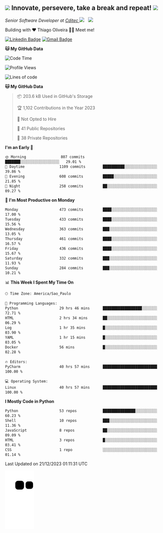 <h2><img src="https://emojis.slackmojis.com/emojis/images/1531849430/4246/blob-sunglasses.gif?1531849430" width="30"/> Innovate, persevere, take a break and repeat! <img src="https://media.giphy.com/media/12oufCB0MyZ1Go/giphy.gif" width="50"></h2>
<img align='right' src="https://media.giphy.com/media/M9gbBd9nbDrOTu1Mqx/giphy.gif" width="230">
<p><em>Senior Software Developer at <a href="https://www.cditec.com.br/">Cditec
</a><img src="https://media.giphy.com/media/WUlplcMpOCEmTGBtBW/giphy.gif" width="30"> 
</em></p>



Building with ❤️ Thiago Oliveira 👋🏽 Meet me!

[![Linkedin Badge](https://img.shields.io/badge/-Thiago-blue?style=flat-square&logo=Linkedin&logoColor=white&link=https://www.linkedin.com/in/tgmarinho/)](https://www.linkedin.com/in/thiagoceconelo/) 
[![Gmail Badge](https://img.shields.io/badge/-thiceconelo@gmail.com-c14438?style=flat-square&logo=Gmail&logoColor=white&link=mailto:thiceconelo@gmail.com)](mailto:thiceconelo@gmail.com)

</em></p>

<!-- <span style="height ">
![Anurag's GitHub stats](https://github-readme-stats.vercel.app/api?username=arthurspk&show_icons=true&theme=tokyonight)
</span> -->

**🐱 My GitHub Data** 
<!--START_SECTION:waka-->
![Code Time](http://img.shields.io/badge/Code%20Time-948%20hrs%2049%20mins-blue)

![Profile Views](http://img.shields.io/badge/Profile%20Views-0-blue)

![Lines of code](https://img.shields.io/badge/From%20Hello%20World%20I%27ve%20Written-4.0%20million%20lines%20of%20code-blue)

**🐱 My GitHub Data** 

> 📦 203.6 kB Used in GitHub's Storage 
 > 
> 🏆 1,102 Contributions in the Year 2023
 > 
> 🚫 Not Opted to Hire
 > 
> 📜 41 Public Repositories 
 > 
> 🔑 38 Private Repositories 
 > 
**I'm an Early 🐤** 

```text
🌞 Morning                807 commits         ███████░░░░░░░░░░░░░░░░░░   29.01 % 
🌆 Daytime                1109 commits        ██████████░░░░░░░░░░░░░░░   39.86 % 
🌃 Evening                608 commits         █████░░░░░░░░░░░░░░░░░░░░   21.85 % 
🌙 Night                  258 commits         ██░░░░░░░░░░░░░░░░░░░░░░░   09.27 % 
```
📅 **I'm Most Productive on Monday** 

```text
Monday                   473 commits         ████░░░░░░░░░░░░░░░░░░░░░   17.00 % 
Tuesday                  433 commits         ████░░░░░░░░░░░░░░░░░░░░░   15.56 % 
Wednesday                363 commits         ███░░░░░░░░░░░░░░░░░░░░░░   13.05 % 
Thursday                 461 commits         ████░░░░░░░░░░░░░░░░░░░░░   16.57 % 
Friday                   436 commits         ████░░░░░░░░░░░░░░░░░░░░░   15.67 % 
Saturday                 332 commits         ███░░░░░░░░░░░░░░░░░░░░░░   11.93 % 
Sunday                   284 commits         ███░░░░░░░░░░░░░░░░░░░░░░   10.21 % 
```


📊 **This Week I Spent My Time On** 

```text
🕑︎ Time Zone: America/Sao_Paulo

💬 Programming Languages: 
Python                   29 hrs 46 mins      ██████████████████░░░░░░░   72.71 % 
HTML                     2 hrs 34 mins       ██░░░░░░░░░░░░░░░░░░░░░░░   06.29 % 
Log                      1 hr 35 mins        █░░░░░░░░░░░░░░░░░░░░░░░░   03.90 % 
YAML                     1 hr 15 mins        █░░░░░░░░░░░░░░░░░░░░░░░░   03.05 % 
Docker                   56 mins             █░░░░░░░░░░░░░░░░░░░░░░░░   02.28 % 

🔥 Editors: 
PyCharm                  40 hrs 57 mins      █████████████████████████   100.00 % 

💻 Operating System: 
Linux                    40 hrs 57 mins      █████████████████████████   100.00 % 
```

**I Mostly Code in Python** 

```text
Python                   53 repos            ███████████████░░░░░░░░░░   60.23 % 
Shell                    10 repos            ███░░░░░░░░░░░░░░░░░░░░░░   11.36 % 
JavaScript               8 repos             ██░░░░░░░░░░░░░░░░░░░░░░░   09.09 % 
HTML                     3 repos             █░░░░░░░░░░░░░░░░░░░░░░░░   03.41 % 
CSS                      1 repo              ░░░░░░░░░░░░░░░░░░░░░░░░░   01.14 % 
```




 Last Updated on 21/12/2023 01:11:31 UTC
<!--END_SECTION:waka-->

![Snake animation](https://github.com/rafaballerini/rafaballerini/blob/output/github-contribution-grid-snake.svg)


<!---
ceconelo/ceconelo is a ✨ special ✨ repository because its `README.md` (this file) appears on your GitHub profile.
You can click the Preview link to take a look at your changes.
--->
